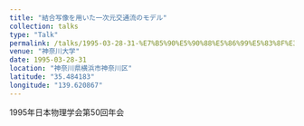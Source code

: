 ```yaml
---
title: "結合写像を用いた一次元交通流のモデル"
collection: talks
type: "Talk"
permalink: /talks/1995-03-28-31-%E7%B5%90%E5%90%88%E5%86%99%E5%83%8F%E3%82%92%E7%94%A8%E3%81%84%E3%81%9F%E4%B8%80%E6%AC%A1%E5%85%83%E4%BA%A4%E9%80%9A%E6%B5%81%E3%81%AE%E3%83%A2%E3%83%87%E3%83%AB
venue: "神奈川大学"
date: 1995-03-28-31
location: "神奈川県横浜市神奈川区"
latitude: "35.484183"
longitude: "139.620867"
---
```


1995年日本物理学会第50回年会
